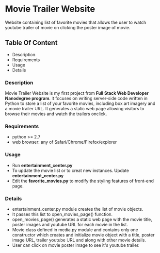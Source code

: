 # Movie Trailer Website
Website containing list of favorite movies that allows the user to watch youtube trailer of movie on clicking the poster image of movie.

## Table Of Content
* Description
* Requirements
* Usage
* Details

### Description
Movie Trailer Website is my first project from **Full Stack Web Developer Nanodegree program**. It focuses on writing server-side code written in Python to store a list of your favorite movies, including box art imagery and a movie trailer URL. It generates a static web page allowing visitors to browse their movies and watch the trailers onclick.

### Requirements
* python >= 2.7
* web browser: any of Safari/Chrome/Firefox/explorer

### Usage
* Run **entertainment_center.py**
* To update the movie list or to creat new instances. Update **entertainment_center.py**
* Edit the **favorite_movies.py** to modify the styling features of front-end page.

### Details
* entertainment_center.py module creates the list of movie objects.
* It passes this list to open_movies_page() function.
* open_movies_page() generates a static web page with the movie title, poster images and youtube URL for each movie in the list.
* Movie class defined in media.py module and contains only one constructor which creates and initialize movie object with a title, poster image URL, trailer youtube URL and along with other movie details.
* User can click on movie poster image to see it's youtube trailer.
